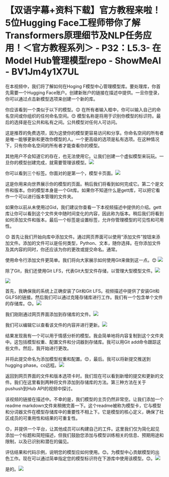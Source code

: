# 【双语字幕+资料下载】官方教程来啦！5位Hugging Face工程师带你了解Transformers原理细节及NLP任务应用！＜官方教程系列＞ - P32：L5.3- 在Model Hub管理模型repo - ShowMeAI - BV1Jm4y1X7UL

在本视频中，我们将了解如何在Hoging F模型中心管理模型库。要处理库，你首先需要一个Hugging Face账户。创建新账户的链接在描述中提供。一旦你登录，你可以通过点击新模型选项来创建一个新的库。

你应该看到一个类似于以下的模型。😊 在所有者输入框中，你可以输入自己的命名空间或你组织的任何命名空间。😊 模型名称是将用于识别你模型的标识符。最后的选择是在公共和私有之间。公共模型对任何人可访问。

这是推荐的免费选项，因为这使你的模型更容易访问和分享。你命名空间的所有者是唯一能够更新和更改你模型的人。一个更高级的选项是私有选项。在这种情况下，只有你命名空间的所有者才能查看你的模型。

其他用户不会知道它的存在，也无法使用它。让我们创建一个虚拟模型来玩玩。一旦你的模型创建完成，就需要管理该模型。![](img/5796e36a1976772048648b703ab74d33_1.png)

你可以看到三个标签。你面对的是第一个，模型卡页面。![](img/5796e36a1976772048648b703ab74d33_3.png)

这是你用来向世界展示你的模型的页面。稍后我们将看到如何完成它。第二个是文件和版本。你的模型本身是一个Git库。如果你不知道什么是gett库，可以把它看作一个可以进行版本管理的文件夹。

如果你以前从未使用过Gid，我们建议你查看一下本视频描述中提供的介绍。gett库让你可以看到这个文件夹中随时间变化的内容，因此称为版本。稍后我们将看到如何添加文件和版本。最后一个标签是设置标签，允许你管理模型的可见性和可用性。

😊 首先让我们开始向库中添加文件。通过网页界面可以使用“添加文件”按钮来添加文件。添加的文件可以是任何类型，Python、文本，随你选择。在你添加文件及其内容的同时，你还应该为你的更改或提交命名。通常。

使用命令行添加文件更简单。我们将向大家展示如何使用Git来做到这一点。😊 ![](img/5796e36a1976772048648b703ab74d33_5.png)

除了Git，我们还使用Git LFS，代表Git大型文件存储，以管理大型模型文件。![](img/5796e36a1976772048648b703ab74d33_7.png)

![](img/5796e36a1976772048648b703ab74d33_8.png)

首先，我确保我的系统上正确安装了Git和Git LFS。视频描述中提供了安装Git和GiLFS的链接。然后我们可以通过克隆存储库进行工作。我们有一个包含单个文件的存储库。😊。![](img/5796e36a1976772048648b703ab74d33_10.png)

我们刚刚通过网页界面添加到存储库的文件。![](img/5796e36a1976772048648b703ab74d33_12.png)

我们可以编辑它以查看该文件的内容并进行更新。![](img/5796e36a1976772048648b703ab74d33_14.png)

结果发现我有一个可以用于情感分析的模型。我会简单地将内容复制到这个文件夹中。这包括模型权重、配置文件和分词器到存储库。我可以用Git add命令跟踪这些文件。然后，我开始进行更改。

并将此提交命名为添加模型权重和配置。😊，最后。我可以将新提交推送到hugging phase。co远程。![](img/5796e36a1976772048648b703ab74d33_16.png)

返回到网页界面的文件和版本选项卡时。我们现在可以看到新增的提交和更新的文件。我们在这里看到两种将文件添加到存储库的方法。第三种方法在关于pushush到Hub API的视频中探讨。

该视频的链接在描述中。不幸的是，我们模型的主页仍然非常空。让我们添加一个readme markdown文件来稍微完善一下。这个readme被称为模型卡，它与模型和分词器文件在模型存储库中的重要性不相上下。它是模型的核心定义，确保了社区成员的可重用性和结果的可重复性。

😊，并提供一个平台，让其他成员可以构建自己的工件。这里我们仅为简化起见添加一个标题和简短描述，但我们鼓励您添加与模型训练相关的信息、预期用途和限制，以及已识别和潜在的偏见。

评估结果和代码示例，说明您的模型应如何使用。😊。为模型中心贡献模型的出色工作。现在可以通过简单指定您的模型标识符在下游库中使用该模型。😊。![](img/5796e36a1976772048648b703ab74d33_18.png)

是的。![](img/5796e36a1976772048648b703ab74d33_20.png)
